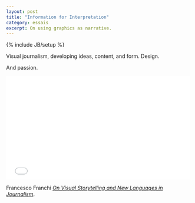 ```yaml
---
layout: post
title: "Information for Interpretation"
category: essais
excerpt: On using graphics as narrative.  
---
```

{% include JB/setup %}

Visual journalism, developing ideas, content, and form. Design.  

And passion.  

<iframe src="//player.vimeo.com/video/35951116" width="500" height="281" frameborder="0"> </iframe> 

Francesco Franchi [_On Visual Storytelling and New Languages in Journalism_](http://vimeo.com/35951116).  
